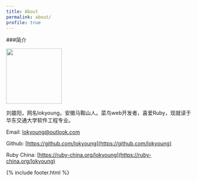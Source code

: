 ```yaml
---
title: About
permalink: about/
profile: true
---
```

###简介

<img src="{{ site.baseurl }}assets/images/avatar.png" width="150px">

刘晨阳，网名lokyoung，安徽马鞍山人。菜鸟web开发者，喜爱Ruby，现就读于华东交通大学软件工程专业。

Email: lokyoung@outlook.com

Github: [https://github.com/lokyoung](https://github.com/lokyoung)

Ruby China: [https://ruby-china.org/lokyoung](https://ruby-china.org/lokyoung)

{% include footer.html %}
